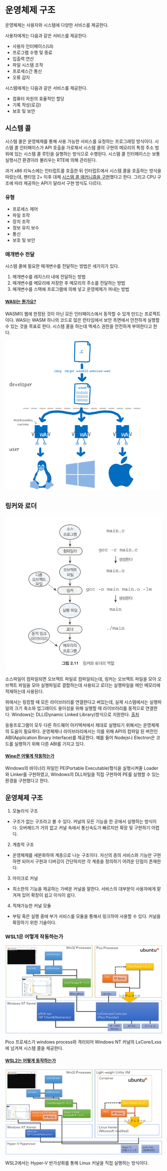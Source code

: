 # 운영체제 구조

운영체제는 사용자와 시스템에 다양한 서비스를 제공한다.

사용자에게는 다음과 같은 서비스를 제공한다.

- 사용자 인터페이스(UI)
- 프로그램 수행 및 종료
- 입출력 연산
- 파일 시스템 조작
- 프로세스간 통신
- 오류 감지

시스템에게는 다음과 같은 서비스를 제공한다.

- 컴퓨터 자원의 효율적인 할당
- 기록 작성(로깅)
- 보호 및 보안

## 시스템 콜

시스템 콜은 운영체제를 통해 사용 가능한 서비스를 요청하는 프로그래밍 방식이다. 시스템 콜 인터페이스가 API 호출을 가로채서 시스템 콜의 구현의 메모리의 특정 주소 범위에 있는 시스템 콜 루틴을 실행하는 방식으로 수행된다. 시스템 콜 인터페이스는 보통 실행시간 환경이라 불리우는 RTE에 의해 관리된다.

과거 x86 리눅스에는 인터럽트를 호출한 뒤 인터럽트에서 시스템 콜을 호출하는 방식을 따랐는데, 펜티엄 2+ 이후 대체 [시스템 콜 매커니즘을 구현](https://articles.manugarg.com/systemcallinlinux2_6.html)했다고 한다. 그리고 CPU 구조에 따라 제공하는 API가 달라서 구현 방식도 다르다.

### 유형

- 프로세스 제어
- 파일 조작
- 장치 조작
- 정보 유지 보수
- 통신
- 보호 및 보안

### 매개변수 전달

시스템 콜에 필요한 매개변수를 전달하는 방법은 세가지가 있다.

1. 매개변수를 레지스터 내에 전달하는 방법
2. 매개변수를 메모리에 저장한 후 메모리의 주소를 전달하는 방법
3. 매개변수를 스택에 프로그램에 의해 넣고 운영체제가 꺼내는 방법

#### [WASI는 뭔가요?](https://hacks.mozilla.org/2019/03/standardizing-wasi-a-webassembly-system-interface/)

WASM이 웹에 한정된 것이 아닌 모든 인터페이스에서 동작할 수 있게 만드는 프로젝트이다. WASI는 WASM 하나의 코드로 많은 런타임에서 보안 측면에서 안전하게 실행할 수 있는 것을 목표로 한다. 시스템 콜을 하는데 액세스 권한을 안전하게 부여한다고 한다.

![WASI의 목표](./images/2_1.png)

## 링커와 로더

![링커와 로더](./images/2_2.jpg)

소스파일이 컴파일되면 오브젝트 파일로 컴파일되는데, 링커는 오브젝트 파일을 모아 오브젝트 파일을 모아 실행파일로 결합하는데 사용되고 로더는 실행파일을 메인 메모리에 적재하는데 사용된다.

위에서는 링킹할 때 모든 라이브러리를 연결한다고 써있는데, 실제 시스템에서는 실행파일의 크기 축소와 업그레이드 용이성을 위해 실행할 때 라이브러리를 동적으로 연결한다. Windows는 DLL(Dynamic Linked Library)방식으로 지원한다. [출처](https://www.lesstif.com/software-architect/shared-library-linker-loader-12943542.html)

응용프로그램이 모두 다른 하드웨어 아키텍쳐에서 제대로 실행되기 위해서는 운영체제의 도움이 필요하다. 운영체제나 라이브러리에서는 이를 위해 API의 컴파일 된 버전인 ABI(Application Binary Interface)를 제공한다. 예를 들어 Nodejs나 Electron은 코드를 실행하기 위해 다른 ABI를 가지고 있다.

#### [Wine은 어떻게 작동하는가](https://sudormrf.run/2020/04/22/wine/)

Windows의 바이너리 파일인 PE(Portable Executable)형식을 실행시켜줄 Loader와 Linker를 구현하였고, Windows의 DLL파일을 직접 구현하여 PE를 실행할 수 있는 환경을 구현했다고 한다.

## 운영체제 구조

1.  모놀리식 구조
  - 구조가 없는 구조라고 볼 수 있다. 커널의 모든 기능을 한 곳에서 실행하는 방식이다.  오버헤드가 거의 없고 커널 속에서 통신속도가 빠르지만 확장 및 구현하기 어렵다.
2. 계층적 구조
  - 운영체제를 세분화하여 계층으로 나눈 구조이다. 자신의 층의 서비스와 기능만 구현하면 되어서 구현과 디버깅이 간단하지만 각 계층을 정의하기 어려운 단점이 존재한다.
3. 마이크로 커널
  - 최소한의 기능을 제공하는 가벼운 커널을 말한다. 서비스의 대부분이 사용자에게 맡겨져 있어 확장이 쉽고 이식이 쉽다.
4. 적재가능한 커널 모듈
  - 부팅 혹은 실행 중에 부가 서비스를 모듈을 통해서 링크하여 사용할 수 있다. 커널을 확장하기 위한 기술이다.

### WSL1은 어떻게 작동하는가

![WSL1는 어떻게 동작하는가](./images/2_3.png)

Pico 프로세스가 windows process와 격리되어 Windows NT 커널의  LxCore/Lxss에 넘겨져 시스템 콜을 제공한다.

#### [WSL2는 어떻게 동작하는가](https://roy-n-roy.nyan-co.page/Windows/WSL%EF%BC%86%E3%82%B3%E3%83%B3%E3%83%86%E3%83%8A/Architecture/#fn:8)

![WSL2는 어떻게 동작하는가](./images/2_4.png)

WSL2에서는 Hyper-V 반가상화를 통해 Linux 커널을 직접 실행하는 방식이다.